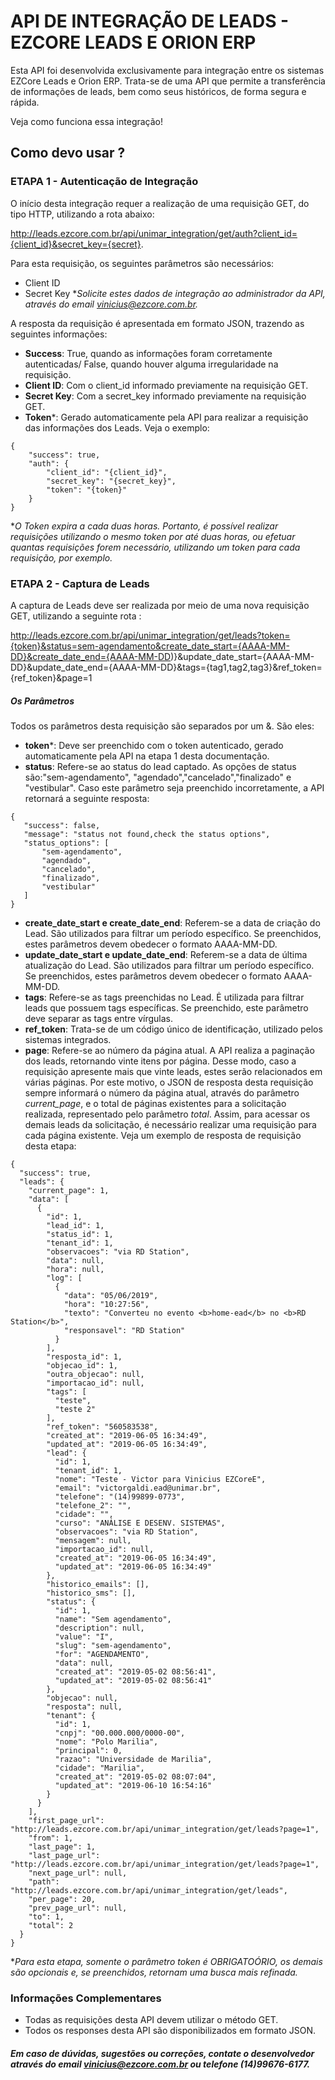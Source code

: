# API DE INTEGRAÇÃO DE LEADS - EZCORE LEADS E ORION ERP

Esta API foi desenvolvida exclusivamente para integração entre os sistemas EZCore Leads e Orion ERP. Trata-se de uma API que permite a transferência de informações de leads, bem como seus históricos, de forma segura e rápida.

Veja como funciona essa integração!

## Como devo usar ?
###  ETAPA 1 - Autenticação de Integração
O início desta integração requer a realização de uma requisição GET, do tipo HTTP, utilizando a rota abaixo:

http://leads.ezcore.com.br/api/unimar_integration/get/auth?client_id={client_id}&secret_key={secret}.

Para esta requisição, os seguintes parâmetros são necessários:
- Client ID
- Secret Key
**Solicite estes dados de integração ao administrador da API, através do email vinicius@ezcore.com.br.*

A resposta da requisição é apresentada em formato JSON, trazendo as seguintes informações:
- **Success**: True, quando as informações foram corretamente autenticadas/ False, quando houver alguma irregularidade na requisição.
- **Client ID**: Com  o client_id informado previamente na requisição GET.
- **Secret Key**: Com a secret_key informado previamente na requisição GET. 
- **Token***: Gerado automaticamente pela API para realizar a requisição das informações dos Leads. 
Veja o exemplo:

```
{
    "success": true,
    "auth": {
        "client_id": "{client_id}",
        "secret_key": "{secret_key}",
        "token": "{token}"
    }
}
```  
**O Token expira a cada duas horas. Portanto, é possível realizar requisições utilizando o mesmo token por até duas horas, ou efetuar quantas requisições forem necessário, utilizando um token para cada requisição, por exemplo.*


### ETAPA 2 - Captura de Leads

 A captura de Leads deve ser realizada por meio de uma nova requisição GET, utilizando a seguinte rota : 
 
 http://leads.ezcore.com.br/api/unimar_integration/get/leads?token={token}&status=sem-agendamento&create_date_start={AAAA-MM-DD}&create_date_end={AAAA-MM-DD)}&update_date_start={AAAA-MM-DD}&update_date_end={AAAA-MM-DD}&tags={tag1,tag2,tag3}&ref_token={ref_token}&page=1
 
##### Os Parâmetros
 Todos os parâmetros desta requisição são separados por um &. São eles: 
- **token***: Deve ser preenchido com o token autenticado, gerado automaticamente pela API na etapa 1 desta documentação.
- **status**: Refere-se ao status do lead captado. As opções de status são:"sem-agendamento", "agendado","cancelado","finalizado" e "vestibular". Caso este parâmetro seja preenchido incorretamente, a API retornará a seguinte resposta:
 ```
 {
    "success": false,
    "message": "status not found,check the status options",
    "status_options": [
        "sem-agendamento",
        "agendado",
        "cancelado",
        "finalizado",
        "vestibular"
    ]
}
```  
- **create_date_start e create_date_end**: Referem-se a data de criação do Lead. São utilizados para filtrar um período específico. Se preenchidos, estes parâmetros devem obedecer o formato AAAA-MM-DD.
- **update_date_start e update_date_end**: Referem-se a data de última atualização do Lead. São utilizados para filtrar um período específico. Se preenchidos, estes parâmetros devem obedecer o formato AAAA-MM-DD.
- **tags**: Refere-se as tags preenchidas no Lead. Ė utilizada para filtrar leads que possuem tags específicas. Se preenchido, este parâmetro deve separar as tags entre vírgulas. 
- **ref_token**: Trata-se de um código único de identificação, utilizado pelos sistemas integrados.
- **page**: Refere-se ao número da página atual. A  API realiza a paginação dos leads, retornando vinte itens por página. Desse modo, caso a requisição apresente mais que vinte leads, estes serão relacionados em várias páginas. 
Por este motivo, o JSON de resposta desta requisição sempre informará o número da página atual, através do parâmetro *current_page*, e o total de páginas existentes para a solicitação realizada, representado pelo parâmetro *total*.
Assim, para acessar os demais leads da solicitação, é necessário realizar uma requisição para cada página existente.
Veja um exemplo de resposta de requisição desta etapa:

```
{
  "success": true,
  "leads": {
    "current_page": 1,
    "data": [
      {
        "id": 1,
        "lead_id": 1,
        "status_id": 1,
        "tenant_id": 1,
        "observacoes": "via RD Station",
        "data": null,
        "hora": null,
        "log": [
          {
            "data": "05/06/2019",
            "hora": "10:27:56",
            "texto": "Converteu no evento <b>home-ead</b> no <b>RD Station</b>",
            "responsavel": "RD Station"
          }
        ],
        "resposta_id": 1,
        "objecao_id": 1,
        "outra_objecao": null,
        "importacao_id": null,
        "tags": [
          "teste",
          "teste 2"
        ],
        "ref_token": "560583538",
        "created_at": "2019-06-05 16:34:49",
        "updated_at": "2019-06-05 16:34:49",
        "lead": {
          "id": 1,
          "tenant_id": 1,
          "nome": "Teste - Victor para Vinicius EZCoreE",
          "email": "victorgaldi.ead@unimar.br",
          "telefone": "(14)99899-0773",
          "telefone_2": "",
          "cidade": "",
          "curso": "ANÁLISE E DESENV. SISTEMAS",
          "observacoes": "via RD Station",
          "mensagem": null,
          "importacao_id": null,
          "created_at": "2019-06-05 16:34:49",
          "updated_at": "2019-06-05 16:34:49"
        },
        "historico_emails": [],
        "historico_sms": [],
        "status": {
          "id": 1,
          "name": "Sem agendamento",
          "description": null,
          "value": "I",
          "slug": "sem-agendamento",
          "for": "AGENDAMENTO",
          "data": null,
          "created_at": "2019-05-02 08:56:41",
          "updated_at": "2019-05-02 08:56:41"
        },
        "objecao": null,
        "resposta": null,
        "tenant": {
          "id": 1,
          "cnpj": "00.000.000/0000-00",
          "nome": "Polo Marilia",
          "principal": 0,
          "razao": "Universidade de Marilia",
          "cidade": "Marilia",
          "created_at": "2019-05-02 08:07:04",
          "updated_at": "2019-06-10 16:54:16"
        }
      }
    ],
    "first_page_url": "http://leads.ezcore.com.br/api/unimar_integration/get/leads?page=1",
    "from": 1,
    "last_page": 1,
    "last_page_url": "http://leads.ezcore.com.br/api/unimar_integration/get/leads?page=1",
    "next_page_url": null,
    "path": "http://leads.ezcore.com.br/api/unimar_integration/get/leads",
    "per_page": 20,
    "prev_page_url": null,
    "to": 1,
    "total": 2
  }
}
```
**Para esta etapa, somente o parâmetro token é OBRIGATOÓRIO, os demais são opcionais e, se preenchidos, retornam uma busca mais refinada.*


### Informações Complementares

- Todas as requisições desta API devem utilizar o método GET.
- Todos os responses desta API são disponibilizados em formato JSON.

#####  Em caso de dúvidas, sugestões ou correções, contate o desenvolvedor através do email vinicius@ezcore.com.br ou telefone (14)99676-6177.
